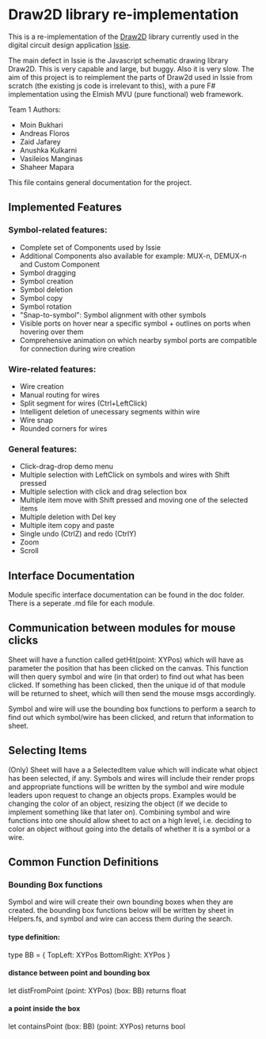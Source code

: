 # Draw2D library re-implementation
This is a re-implementation of the [Draw2D](http://www.draw2d.org/draw2d/) library currently used in the digital circuit design application [Issie](https://github.com/tomcl/issie).

The main defect in Issie is the Javascript schematic drawing library Draw2D. This is very capable and large, but buggy. Also it is very slow. The aim of this project is to reimplement the parts of Draw2d used in Issie from scratch (the existing js code is irrelevant to this), with a pure F# implementation using the Elmish MVU (pure functional) web framework.


Team 1 Authors: 
- Moin Bukhari
- Andreas Floros
- Zaid Jafarey
- Anushka Kulkarni
- Vasileios Manginas
- Shaheer Mapara


This file contains general documentation for the project.

## Implemented Features
### Symbol-related features:
- Complete set of Components used by Issie
- Additional Components also available for example: MUX-n, DEMUX-n and Custom Component 
- Symbol dragging
- Symbol creation
- Symbol deletion
- Symbol copy
- Symbol rotation
- "Snap-to-symbol": Symbol alignment with other symbols
- Visible ports on hover near a specific symbol + outlines on ports when hovering over them
- Comprehensive animation on which nearby symbol ports are compatible for connection during wire creation

### Wire-related features:
- Wire creation
- Manual routing for wires
- Split segment for wires (Ctrl+LeftClick)
- Intelligent deletion of unecessary segments within wire
- Wire snap
- Rounded corners for wires

### General features:
- Click-drag-drop demo menu
- Multiple selection with LeftClick on symbols and wires with Shift pressed
- Multiple selection with click and drag selection box
- Multiple item move with Shift pressed and moving one of the selected items
- Multiple deletion with Del key
- Multiple item copy and paste
- Single undo (CtrlZ) and redo (CtrlY)
- Zoom
- Scroll

## Interface Documentation

Module specific interface documentation can be found in the doc folder. There is a seperate .md file for each module.


## Communication between modules for mouse clicks
Sheet will have a function called getHit(point: XYPos) which will have as parameter the position that has been clicked on the canvas. This function will then query symbol and wire (in that order) to find out what has been clicked. If something has been clicked, then the unique id of that module will be returned to sheet, which will then send the mouse msgs accordingly.

Symbol and wire will use the bounding box functions to perform a search to find out which symbol/wire has been clicked, and return that information to sheet.

## Selecting Items
(Only) Sheet will have a a SelectedItem value which will indicate what object has been selected, if any.
Symbols and wires will include their render props and appropriate functions will be written by the symbol and wire module leaders upon request to change an objects props.
Examples would be changing the color of an object, resizing the object (if we decide to implement something like that later on).
Combining symbol and wire functions into one should allow sheet to act on a high level, i.e. deciding to color an object without going into the details of whether it is a symbol or a wire.

## Common Function Definitions

### Bounding Box functions

Symbol and wire will create their own bounding boxes when they are created. 
the bounding box functions below will be written by sheet in Helpers.fs, and symbol and wire can access them during the search.

#### type definition:
type BB = 
{
  TopLeft: XYPos
  BottomRight: XYPos
}

#### distance between point and bounding box 
let distFromPoint (point: XYPos) (box: BB) 
returns float

#### a point inside the box 
let containsPoint  (box: BB) (point: XYPos) 
returns bool




